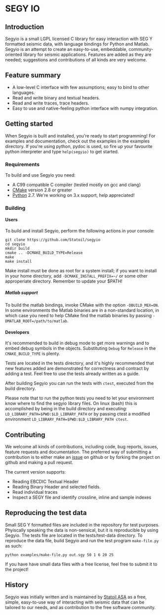 # SEGY IO #

## Introduction ##

Segyio is a small LGPL licensed C library for easy interaction with SEG Y
formatted seismic data, with language bindings for Python and Matlab. Segyio is
an attempt to create an easy-to-use, embeddable, community-oriented library for
seismic applications. Features are added as they are needed; suggestions and
contributions of all kinds are very welcome.

## Feature summary ##
 * A low-level C interface with few assumptions; easy to bind to other
   languages.
 * Read and write binary and textual headers.
 * Read and write traces, trace headers.
 * Easy to use and native-feeling python interface with numpy integration.

## Getting started ##

When Segyio is built and installed, you're ready to start programming! For
examples and documentation, check out the examples in the examples directory.
If you're using python, pydoc is used, so fire up your favourite python
interpreter and type `help(segyio)` to get started.

### Requirements ###

To build and use Segyio you need:
 * A C99 compatible C compiler (tested mostly on gcc and clang)
 * [CMake](https://cmake.org/) version 2.8 or greater
 * [Python](https://www.python.org/) 2.7. We're working on 3.x support, help
   appreciated!

### Building ###

#### Users ####

To build and install Segyio, perform the following actions in your console:

```
git clone https://github.com/Statoil/segyio
cd segyio
mkdir build
cmake .. -DCMAKE_BUILD_TYPE=Release
make
make install
```

Make install must be done as root for a system install; if you want to install
in your home directory, add `-DCMAKE_INSTALL_PREFIX=~/` or some other
approperiate directory. Remember to update your $PATH!

##### Matlab support #####

To build the matlab bindings, invoke CMake with the option `-DBUILD_MEX=ON`. In
some environments the Matlab binaries are in a non-standard location, in which
case you need to help CMake find the matlab binaries by passing
`-DMATLAB_ROOT=/path/to/matlab`.

#### Developers ####

It's recommended to build in debug mode to get more warnings and to embed debug
symbols in the objects. Substituting `Debug` for `Release` in the
`CMAKE_BUILD_TYPE` is plenty.

Tests are located in the tests directory, and it's highly recommended that new
features added are demonstrated for correctness and contract by adding a test.
Feel free to use the tests already written as a guide.

After building Segyio you can run the tests with `ctest`, executed from the
build directory.

Please note that to run the python tests you need to let your environment know
where to find the segyio library files. On linux (bash) this is accomplished by being
in the build directory and executing: `LD_LIBRARY_PATH=$PWD:$LD_LIBRARY_PATH`
or by passing ctest a modified environment
`LD_LIBRARY_PATH=$PWD:$LD_LIBRARY_PATH ctest`.

## Contributing ##

We welcome all kinds of contributions, including code, bug reports, issues,
feature requests and documentation. The preferred way of submitting a
contribution is to either make an
[issue](https://github.com/Statoil/SegyIO/issues) on github or by forking the
project on github and making a pull request.

The current version supports:

* Reading EBCDIC Textual Header
* Reading Binary Header and selected fields.
* Read individual traces
* Inspect a SEGY file and identify crossline, inline and sample indexes


## Reproducing the test data ##

Small SEG Y formatted files are included in the repository for test purposes.
Phyiscally speaking the data is non-sensical, but it is reproducible by using
Segyio. The tests file are located in the tests/test-data directory. To
reproduce the data file, build Segyio and run the test program `make-file.py`
as such:

```
python examples/make-file.py out.sgy 50 1 6 20 25
```

If you have have small data files with a free license, feel free to submit it
to the project!

## History ##
Segyio was initially written and is maintained by [Statoil
ASA](http://www.statoil.com/) as a free, simple, easy-to-use way of interacting
with seismic data that can be tailored to our needs, and as contribution to the
free software community.
